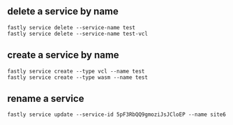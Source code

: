 ## delete a service by name
```
fastly service delete --service-name test
fastly service delete --service-name test-vcl
```


## create a service by name
```
fastly service create --type vcl --name test
fastly service create --type wasm --name test
```


## rename a service
```
fastly service update --service-id 5pF3RbQQ9gmoziJsJCloEP --name site6
```
